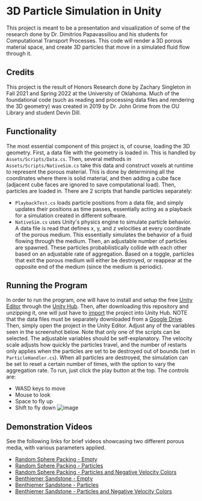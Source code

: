 # 3D Particle Simulation in Unity

This project is meant to be a presentation and visualization of some of the research done by Dr. Dimitrios Papavassiliou and his students for Computational Transport Processes.
This code will render a 3D porous material space, and create 3D particles that move in a simulated fluid flow through it.

## Credits
This project is the result of Honors Research done by Zachary Singleton in Fall 2021 and Spring 2022 at the University of Oklahoma. Much of the foundational code (such as reading and processing data files and rendering the 3D geometry) was created in 2019 by Dr. John Grime from the OU Library and student Devin Dill. 

## Functionality
The most essential component of this project is, of course, loading the 3D geometry. First, a data file with the geometry is loaded in. This is handled by `Assets/Scripts/Data.cs`. Then, several methods in `Assets/Scripts/NativeSim.cs` take this data and construct voxels at runtime to represent the porous material. This is done by determining all the coordinates where there is solid material, and then adding a cube face (adjacent cube faces are ignored to save computational load). Then, particles are loaded in. There are 2 scripts that handle particles separately:
* `PlaybackTest.cs` loads particle positions from a data file, and simply updates their positions as time passes, essentially acting as a playback for a simulation created in different software.
* `NativeSim.cs` uses Unity's physics engine to simulate particle behavior. A data file is read that defines x, y, and z velocities at every coordinate of the porous medium. This essentially simulates the behavior of a fluid flowing through the medium. Then, an adjustable number of particles are spawned. These particles probabilistically collide with each other based on an adjustable rate of aggregation. Based on a toggle, particles that exit the porous medium will either be destroyed, or reappear at the opposite end of the medium (since the medium is periodic).  

## Running the Program
In order to run the program, one will have to install and setup the free [Unity Editor](https://unity.com/products/unity-platform) through the [Unity Hub](https://unity3d.com/get-unity/download). Then, after downloading this repository and unzipping it, one will just have to [import](https://docs.unity3d.com/2018.3/Documentation/Manual/GettingStartedOpeningProjects.html) the project into Unity Hub. NOTE that the data files must be separately downloaded from a [Google Drive](https://drive.google.com/drive/folders/1oe1ViM8rgkVKcAcduYa1ZJ79Geg1NmTt?usp=sharing). Then, simply open the project in the Unity Editor. Adjust any of the variables seen in the screenshot below. Note that only one of the scripts can be selected. The adjustable variables should be self-explanatory. The velocity scale adjusts how quickly the particles travel, and the number of restarts only applies when the particles are set to be destroyed out of bounds (set in `ParticleHandler.cs`). When all particles are destroyed, the simulation can be set to reset a certain number of times, with the option to vary the aggregation rate. To run, just click the play button at the top. The controls are:
* WASD keys to move
* Mouse to look
* Space to fly up
* Shift to fly down
![image](https://user-images.githubusercontent.com/47228153/165366083-dc75ac03-4455-4d9e-b45d-7d9a33fea785.png)

## Demonstration Videos
See the following links for brief videos showcasing two different porous media, with various parameters applied.
* [Random Sphere Packing - Empty](https://mymedia.ou.edu/media/Random+Sphere+Packing+-+Empty/1_6psqqeul)
* [Random Sphere Packing - Particles](https://mymedia.ou.edu/media/Random+Sphere+Packing+-++Particles/1_u5dflwyu)
* [Random Sphere Packing - Particles and Negative Velocity Colors](https://mymedia.ou.edu/media/Random+Sphere+Packing+-+Particles+and+Negative+Velocity+Colors/1_z2hlrnmd)
* [Benthiemer Sandstone - Empty](https://mymedia.ou.edu/media/Benthiemer+Sandstone+-+Empty/1_n5re2oz9)
* [Benthiemer Sandstone - Particles](https://mymedia.ou.edu/media/Benthiemer+Sandstone+-++Particles/1_feur852e)
* [Benthiemer Sandstone - Particles and Negative Velocity Colors](https://mymedia.ou.edu/media/Benthiemer+Sandstone+-+Particles+and+Negative+Velocity+Colors/1_d5jzbia6)
